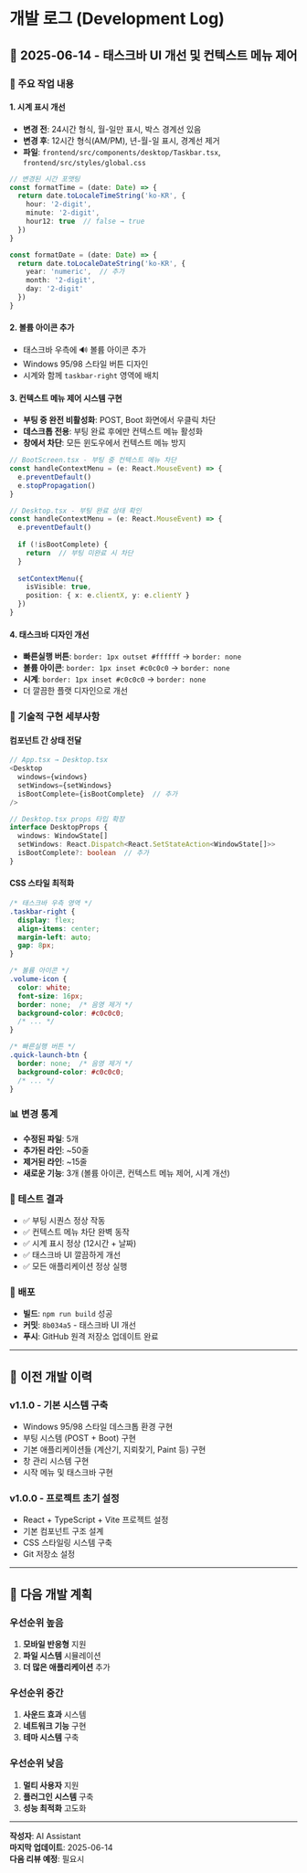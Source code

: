 # 개발 로그 (Development Log)

## 📅 2025-06-14 - 태스크바 UI 개선 및 컨텍스트 메뉴 제어

### 🎯 주요 작업 내용

#### 1. 시계 표시 개선
- **변경 전**: 24시간 형식, 월-일만 표시, 박스 경계선 있음
- **변경 후**: 12시간 형식(AM/PM), 년-월-일 표시, 경계선 제거
- **파일**: `frontend/src/components/desktop/Taskbar.tsx`, `frontend/src/styles/global.css`

```typescript
// 변경된 시간 포맷팅
const formatTime = (date: Date) => {
  return date.toLocaleTimeString('ko-KR', {
    hour: '2-digit',
    minute: '2-digit',
    hour12: true  // false → true
  })
}

const formatDate = (date: Date) => {
  return date.toLocaleDateString('ko-KR', {
    year: 'numeric',  // 추가
    month: '2-digit',
    day: '2-digit'
  })
}
```

#### 2. 볼륨 아이콘 추가
- 태스크바 우측에 🔊 볼륨 아이콘 추가
- Windows 95/98 스타일 버튼 디자인
- 시계와 함께 `taskbar-right` 영역에 배치

#### 3. 컨텍스트 메뉴 제어 시스템 구현
- **부팅 중 완전 비활성화**: POST, Boot 화면에서 우클릭 차단
- **데스크톱 전용**: 부팅 완료 후에만 컨텍스트 메뉴 활성화
- **창에서 차단**: 모든 윈도우에서 컨텍스트 메뉴 방지

```typescript
// BootScreen.tsx - 부팅 중 컨텍스트 메뉴 차단
const handleContextMenu = (e: React.MouseEvent) => {
  e.preventDefault()
  e.stopPropagation()
}

// Desktop.tsx - 부팅 완료 상태 확인
const handleContextMenu = (e: React.MouseEvent) => {
  e.preventDefault()
  
  if (!isBootComplete) {
    return  // 부팅 미완료 시 차단
  }
  
  setContextMenu({
    isVisible: true,
    position: { x: e.clientX, y: e.clientY }
  })
}
```

#### 4. 태스크바 디자인 개선
- **빠른실행 버튼**: `border: 1px outset #ffffff` → `border: none`
- **볼륨 아이콘**: `border: 1px inset #c0c0c0` → `border: none`
- **시계**: `border: 1px inset #c0c0c0` → `border: none`
- 더 깔끔한 플랫 디자인으로 개선

### 🔧 기술적 구현 세부사항

#### 컴포넌트 간 상태 전달
```typescript
// App.tsx → Desktop.tsx
<Desktop 
  windows={windows} 
  setWindows={setWindows} 
  isBootComplete={isBootComplete}  // 추가
/>

// Desktop.tsx props 타입 확장
interface DesktopProps {
  windows: WindowState[]
  setWindows: React.Dispatch<React.SetStateAction<WindowState[]>>
  isBootComplete?: boolean  // 추가
}
```

#### CSS 스타일 최적화
```css
/* 태스크바 우측 영역 */
.taskbar-right {
  display: flex;
  align-items: center;
  margin-left: auto;
  gap: 8px;
}

/* 볼륨 아이콘 */
.volume-icon {
  color: white;
  font-size: 16px;
  border: none;  /* 음영 제거 */
  background-color: #c0c0c0;
  /* ... */
}

/* 빠른실행 버튼 */
.quick-launch-btn {
  border: none;  /* 음영 제거 */
  background-color: #c0c0c0;
  /* ... */
}
```

### 📊 변경 통계
- **수정된 파일**: 5개
- **추가된 라인**: ~50줄
- **제거된 라인**: ~15줄
- **새로운 기능**: 3개 (볼륨 아이콘, 컨텍스트 메뉴 제어, 시계 개선)

### 🧪 테스트 결과
- ✅ 부팅 시퀀스 정상 작동
- ✅ 컨텍스트 메뉴 차단 완벽 동작
- ✅ 시계 표시 정상 (12시간 + 날짜)
- ✅ 태스크바 UI 깔끔하게 개선
- ✅ 모든 애플리케이션 정상 실행

### 🚀 배포
- **빌드**: `npm run build` 성공
- **커밋**: `8b034a5` - 태스크바 UI 개선
- **푸시**: GitHub 원격 저장소 업데이트 완료

---

## 📅 이전 개발 이력

### v1.1.0 - 기본 시스템 구축
- Windows 95/98 스타일 데스크톱 환경 구현
- 부팅 시스템 (POST + Boot) 구현
- 기본 애플리케이션들 (계산기, 지뢰찾기, Paint 등) 구현
- 창 관리 시스템 구현
- 시작 메뉴 및 태스크바 구현

### v1.0.0 - 프로젝트 초기 설정
- React + TypeScript + Vite 프로젝트 설정
- 기본 컴포넌트 구조 설계
- CSS 스타일링 시스템 구축
- Git 저장소 설정

---

## 🔮 다음 개발 계획

### 우선순위 높음
1. **모바일 반응형** 지원
2. **파일 시스템** 시뮬레이션
3. **더 많은 애플리케이션** 추가

### 우선순위 중간
1. **사운드 효과** 시스템
2. **네트워크 기능** 구현
3. **테마 시스템** 구축

### 우선순위 낮음
1. **멀티 사용자** 지원
2. **플러그인 시스템** 구축
3. **성능 최적화** 고도화

---

**작성자**: AI Assistant  
**마지막 업데이트**: 2025-06-14  
**다음 리뷰 예정**: 필요시 